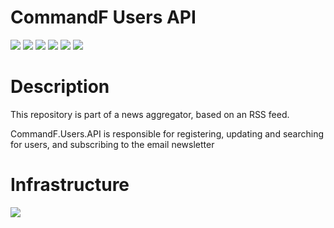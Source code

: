 # CommandF Users API

![](https://img.shields.io/github/stars/pandao/editor.md.svg) ![](https://img.shields.io/github/forks/pandao/editor.md.svg) ![](https://img.shields.io/github/tag/pandao/editor.md.svg) ![](https://img.shields.io/github/release/pandao/editor.md.svg) ![](https://img.shields.io/github/issues/pandao/editor.md.svg) ![](https://img.shields.io/bower/v/editor.md.svg)

Description
=============

This repository is part of a news aggregator, based on an RSS feed.

CommandF.Users.API is responsible for registering, updating and searching for users, and subscribing to the email newsletter

# Infrastructure
![](https://i.imgur.com/zHZn1XH.png)
